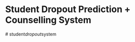 # Student Dropout Prediction + Counselling System
#   s t u d e n t _ d r o p o u t _ s y s t e m  
 